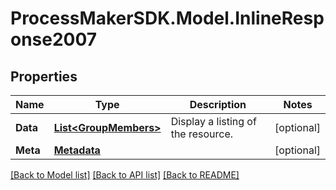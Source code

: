 
# ProcessMakerSDK.Model.InlineResponse2007

## Properties

Name | Type | Description | Notes
------------ | ------------- | ------------- | -------------
**Data** | [**List&lt;GroupMembers&gt;**](GroupMembers.md) | Display a listing of the resource. | [optional] 
**Meta** | [**Metadata**](.md) |  | [optional] 

[[Back to Model list]](../README.md#documentation-for-models)
[[Back to API list]](../README.md#documentation-for-api-endpoints)
[[Back to README]](../README.md)

